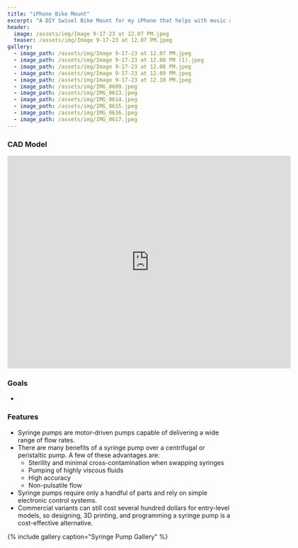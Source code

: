```yaml
---
title: "iPhone Bike Mount"
excerpt: "A DIY Swivel Bike Mount for my iPhone that helps with music and directions"
header:
  image: /assets/img/Image 9-17-23 at 12.07 PM.jpeg
  teaser: /assets/img/Image 9-17-23 at 12.07 PM.jpeg
gallery:
  - image_path: /assets/img/Image 9-17-23 at 12.07 PM.jpeg
  - image_path: /assets/img/Image 9-17-23 at 12.08 PM (1).jpeg
  - image_path: /assets/img/Image 9-17-23 at 12.08 PM.jpeg
  - image_path: /assets/img/Image 9-17-23 at 12.09 PM.jpeg
  - image_path: /assets/img/Image 9-17-23 at 12.10 PM.jpeg
  - image_path: /assets/img/IMG_0609.jpeg
  - image_path: /assets/img/IMG_0613.jpeg
  - image_path: /assets/img/IMG_0614.jpeg
  - image_path: /assets/img/IMG_0615.jpeg
  - image_path: /assets/img/IMG_0616.jpeg
  - image_path: /assets/img/IMG_0617.jpeg
---
```


### CAD Model

<iframe src="https://vanderbilt643.autodesk360.com/shares/public/SH512d4QTec90decfa6e7f43430d281336aa?mode=embed" width="640" height="480" allowfullscreen="true" webkitallowfullscreen="true" mozallowfullscreen="true"  frameborder="0"></iframe>

### Goals

*

### Features

* Syringe pumps are motor-driven pumps capable of delivering a wide range of flow rates.
* There are many benefits of a syringe pump over a centrifugal or peristaltic pump. A few of these advantages are:
  * Sterility and minimal cross-contamination when swapping syringes 
  * Pumping of highly viscous fluids
  * High accuracy
  * Non-pulsatile flow
* Syringe pumps require only a handful of parts and rely on simple electronic control systems.
* Commercial variants can still cost several hundred dollars for entry-level models, so designing, 3D printing, and programming a syringe pump is a cost-effective alternative. 


{% include gallery caption="Syringe Pump Gallery" %}
